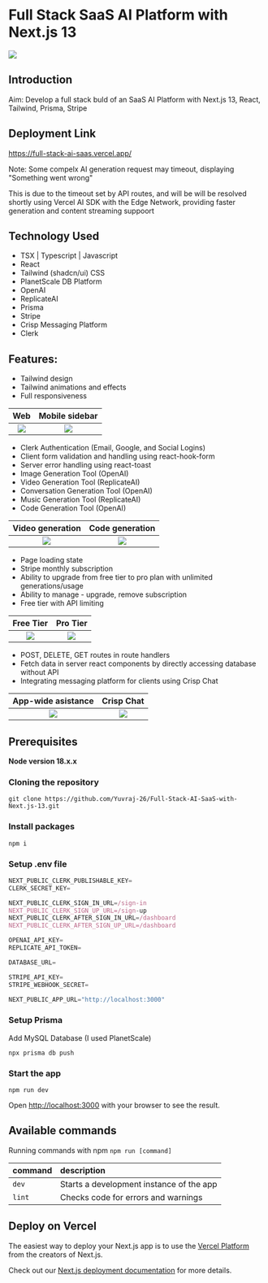# Full Stack SaaS AI Platform with Next.js 13

<img src="docs/1.png">

## Introduction

Aim: Develop a full stack buld of an SaaS AI Platform with Next.js 13, React, Tailwind, Prisma, Stripe

## Deployment Link

https://full-stack-ai-saas.vercel.app/

Note: Some compelx AI generation request may timeout, displaying "Something went wrong"

This is due to the timeout set by API routes, and will be will be resolved shortly using 
Vercel AI SDK with the Edge Network, providing faster generation and content streaming suppoort

## Technology Used
- TSX | Typescript | Javascript 
- React
- Tailwind (shadcn/ui) CSS
- PlanetScale DB Platform
- OpenAI
- ReplicateAI 
- Prisma
- Stripe
- Crisp Messaging Platform
- Clerk


## Features:
- Tailwind design
- Tailwind animations and effects
- Full responsiveness

Web          |  Mobile sidebar
:-------------------------:|:-------------------------:
<img src="docs/0.png">  |  <img src="docs/3.png">

- Clerk Authentication (Email, Google, and Social Logins)
- Client form validation and handling using react-hook-form
- Server error handling using react-toast
- Image Generation Tool (OpenAI)
- Video Generation Tool (ReplicateAI)
- Conversation Generation Tool (OpenAI)
- Music Generation Tool (ReplicateAI)
- Code Generation Tool (OpenAI)

Video generation          |  Code generation
:-------------------------:|:-------------------------:
<img src="docs/5.png">  |  <img src="docs/2.png">


- Page loading state
- Stripe monthly subscription
- Ability to upgrade from free tier to pro plan with unlimited generations/usage
- Ability to manage - upgrade, remove subscription
- Free tier with API limiting

Free Tier          |  Pro Tier
:-------------------------:|:-------------------------:
<img src="docs/3.png">  |  <img src="docs/4.png">



- POST, DELETE, GET routes in route handlers
- Fetch data in server react components by directly accessing database without API
- Integrating messaging platform for clients using Crisp Chat

App-wide asistance          |  Crisp Chat
:-------------------------:|:-------------------------:
<img src="docs/1.png">  |  <img src="docs/6.png">


## Prerequisites

**Node version 18.x.x**

### Cloning the repository

```shell
git clone https://github.com/Yuvraj-26/Full-Stack-AI-SaaS-with-Next.js-13.git
```

### Install packages

```shell
npm i
```

### Setup .env file


```js
NEXT_PUBLIC_CLERK_PUBLISHABLE_KEY=
CLERK_SECRET_KEY=

NEXT_PUBLIC_CLERK_SIGN_IN_URL=/sign-in
NEXT_PUBLIC_CLERK_SIGN_UP_URL=/sign-up
NEXT_PUBLIC_CLERK_AFTER_SIGN_IN_URL=/dashboard
NEXT_PUBLIC_CLERK_AFTER_SIGN_UP_URL=/dashboard

OPENAI_API_KEY=
REPLICATE_API_TOKEN=

DATABASE_URL=

STRIPE_API_KEY=
STRIPE_WEBHOOK_SECRET=

NEXT_PUBLIC_APP_URL="http://localhost:3000"
```

### Setup Prisma

Add MySQL Database (I used PlanetScale)

```shell
npx prisma db push

```

### Start the app

```shell
npm run dev
```

Open [http://localhost:3000](http://localhost:3000) with your browser to see the result.


## Available commands

Running commands with npm `npm run [command]`

| command         | description                              |
| :-------------- | :--------------------------------------- |
| `dev`           | Starts a development instance of the app |
| `lint`          | Checks code for errors and warnings |



## Deploy on Vercel

The easiest way to deploy your Next.js app is to use the [Vercel Platform](https://vercel.com/new?utm_medium=default-template&filter=next.js&utm_source=create-next-app&utm_campaign=create-next-app-readme) from the creators of Next.js.

Check out our [Next.js deployment documentation](https://nextjs.org/docs/deployment) for more details.
